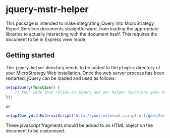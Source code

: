 # jquery-mstr-helper

This package is intended to make integrating jQuery into MicroStrategy Report Services documents straightforward, from loading the appropriate libraries to actually interacting with the document itself. This requires the document to be in Express view mode.

## Getting started

The `jquery-helper` directory needs to be added to the `plugins` directory of your MicroStrategy Web installation. Once the web server process has been restarted, jQuery can be loaded and used as follows:

```javascript
setupJQuery(function() {
	// Your code that relies on jQuery and our helper functions goes here
});
```

or

```javascript
setupJQueryWithExternalScript('http://your.external.script.url/goes/here');
```

These javascript fragments should be added to an HTML object on the document to be customised.
